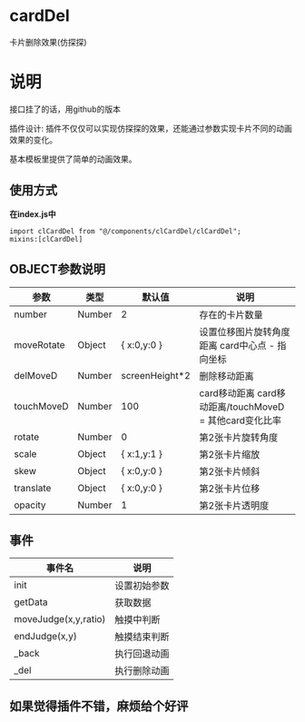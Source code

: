 # cardDel

卡片删除效果(仿探探)

# 说明
接口挂了的话，用github的版本

插件设计: 插件不仅仅可以实现仿探探的效果，还能通过参数实现卡片不同的动画效果的变化。

基本模板里提供了简单的动画效果。


## 使用方式

**在index.js中**  

~~~
import clCardDel from "@/components/clCardDel/clCardDel";
mixins:[clCardDel]
~~~

## OBJECT参数说明

| 参数 | 类型 | 默认值 | 说明 |
| --- | --- | --- | --- |
| number | Number | 2 | 存在的卡片数量 |
| moveRotate | Object | { x:0,y:0 } | 设置位移图片旋转角度距离  card中心点 - 指向坐标 |
| delMoveD | Number | screenHeight*2 | 删除移动距离 |
| touchMoveD | Number | 100 | card移动距离 card移动距离/touchMoveD = 其他card变化比率 |
| rotate | Number | 0 | 第2张卡片旋转角度 |
| scale | Object | { x:1,y:1 } | 第2张卡片缩放 |
| skew | Object | { x:0,y:0 } | 第2张卡片倾斜 |
| translate | Object | { x:0,y:0 } | 第2张卡片位移 |
| opacity | Number | 1 | 第2张卡片透明度 |

## 事件

| 事件名 | 说明 |
| ---  | --- |
| init | 设置初始参数 |
| getData | 获取数据 |
| moveJudge(x,y,ratio) | 触摸中判断 |
| endJudge(x,y) | 触摸结束判断 |
| _back | 执行回退动画 |
| _del | 执行删除动画 |

## 如果觉得插件不错，麻烦给个好评

